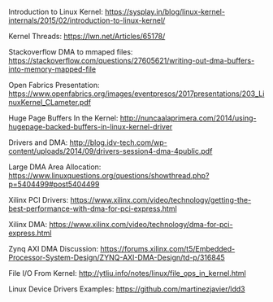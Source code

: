 Introduction to Linux Kernel:
    https://sysplay.in/blog/linux-kernel-internals/2015/02/introduction-to-linux-kernel/

Kernel Threads:
    https://lwn.net/Articles/65178/

Stackoverflow DMA to mmaped files:
    https://stackoverflow.com/questions/27605621/writing-out-dma-buffers-into-memory-mapped-file

Open Fabrics Presentation:
    https://www.openfabrics.org/images/eventpresos/2017presentations/203_LinuxKernel_CLameter.pdf

Huge Page Buffers In the Kernel:
    http://nuncaalaprimera.com/2014/using-hugepage-backed-buffers-in-linux-kernel-driver

Drivers and DMA:
    http://blog.idv-tech.com/wp-content/uploads/2014/09/drivers-session4-dma-4public.pdf

Large DMA Area Allocation:
    https://www.linuxquestions.org/questions/showthread.php?p=5404499#post5404499

Xilinx PCI Drivers:
    https://www.xilinx.com/video/technology/getting-the-best-performance-with-dma-for-pci-express.html

Xilinx DMA:
    https://www.xilinx.com/video/technology/dma-for-pci-express.html

Zynq AXI DMA Discussion:
    https://forums.xilinx.com/t5/Embedded-Processor-System-Design/ZYNQ-AXI-DMA-Design/td-p/316845

File I/O From Kernel:
    http://ytliu.info/notes/linux/file_ops_in_kernel.html

Linux Device Drivers Examples:
    https://github.com/martinezjavier/ldd3
